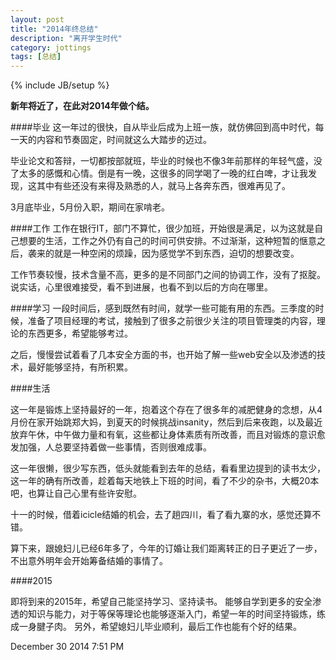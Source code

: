 ```yaml
---
layout: post
title: "2014年终总结"
description: "离开学生时代"
category: jottings
tags: [总结]
---
```

{% include JB/setup %}


**新年将近了，在此对2014年做个结。**

####毕业
这一年过的很快，自从毕业后成为上班一族，就仿佛回到高中时代，每一天的内容和节奏固定，时间就这么大踏步的迈过。

毕业论文和答辩，一切都按部就班，毕业的时候也不像3年前那样的年轻气盛，没了太多的感慨和心情。倒是有一晚，这很多的同学喝了一晚的红白啤，才让我发现，这其中有些还没有来得及熟悉的人，就马上各奔东西，很难再见了。
<!--more-->

3月底毕业，5月份入职，期间在家啃老。

####工作
工作在银行IT，部门不算忙，很少加班，开始很是满足，以为这就是自己想要的生活，工作之外仍有自己的时间可供安排。不过渐渐，这种短暂的惬意之后，袭来的就是一种空闲的烦躁，因为感觉学不到东西，迫切的想要改变。

工作节奏较慢，技术含量不高，更多的是不同部门之间的协调工作，没有了抠腚。说实话，心里很难接受，看不到进展，也看不到以后的方向在哪里。

####学习
一段时间后，感到既然有时间，就学一些可能有用的东西。三季度的时候，准备了项目经理的考试，接触到了很多之前很少关注的项目管理类的内容，理论的东西更多，希望能够考过。

之后，慢慢尝试着看了几本安全方面的书，也开始了解一些web安全以及渗透的技术，最好能够坚持，有所积累。

####生活

这一年是锻炼上坚持最好的一年，抱着这个存在了很多年的减肥健身的念想，从4月份在家开始跳郑大妈，到夏天的时候挑战insanity，然后到后来夜跑，以及最近放弃午休，中午做力量和有氧，这些都让身体素质有所改善，而且对锻炼的意识愈发加强，人总要坚持着做一些事情，否则很难成事。

这一年很懒，很少写东西，低头就能看到去年的总结，看看里边提到的读书太少，这一年的确有所改善，趁着每天地铁上下班的时间，看了不少的杂书，大概20本吧，也算让自己心里有些许安慰。

十一的时候，借着icicle结婚的机会，去了趟四川，看了看九寨的水，感觉还算不错。

算下来，跟媳妇儿已经6年多了，今年的订婚让我们距离转正的日子更近了一步，不出意外明年会开始筹备结婚的事情了。

####2015

即将到来的2015年，希望自己能坚持学习、坚持读书。
能够自学到更多的安全渗透的知识与能力，对于等保等理论也能够逐渐入门，希望一年的时间坚持锻炼，练成一身腱子肉。
另外，希望媳妇儿毕业顺利，最后工作也能有个好的结果。

December 30 2014 7:51 PM


